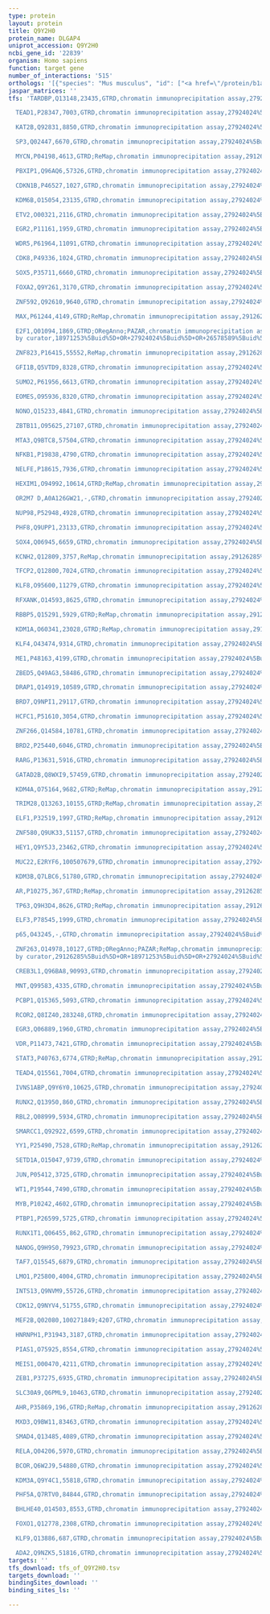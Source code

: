 ```yaml
---
type: protein
layout: protein
title: Q9Y2H0
protein_name: DLGAP4
uniprot_accession: Q9Y2H0
ncbi_gene_id: '22839'
organism: Homo sapiens
function: target gene
number_of_interactions: '515'
orthologs: '[{"species": "Mus musculus", "id": ["<a href=\"/protein/b1azp2\">B1AZP2</a>"]}, {"species": "Rattus norvegicus", "id": ["G3V927"]}]'
jaspar_matrices: ''
tfs: 'TARDBP,Q13148,23435,GTRD,chromatin immunoprecipitation assay,27924024%5Buid%5D,No

  TEAD1,P28347,7003,GTRD,chromatin immunoprecipitation assay,27924024%5Buid%5D,No

  KAT2B,Q92831,8850,GTRD,chromatin immunoprecipitation assay,27924024%5Buid%5D,No

  SP3,Q02447,6670,GTRD,chromatin immunoprecipitation assay,27924024%5Buid%5D,No

  MYCN,P04198,4613,GTRD;ReMap,chromatin immunoprecipitation assay,29126285%5Buid%5D+OR+27924024%5Buid%5D,No

  PBXIP1,Q96AQ6,57326,GTRD,chromatin immunoprecipitation assay,27924024%5Buid%5D,No

  CDKN1B,P46527,1027,GTRD,chromatin immunoprecipitation assay,27924024%5Buid%5D,No

  KDM6B,O15054,23135,GTRD,chromatin immunoprecipitation assay,27924024%5Buid%5D,No

  ETV2,O00321,2116,GTRD,chromatin immunoprecipitation assay,27924024%5Buid%5D,No

  EGR2,P11161,1959,GTRD,chromatin immunoprecipitation assay,27924024%5Buid%5D,No

  WDR5,P61964,11091,GTRD,chromatin immunoprecipitation assay,27924024%5Buid%5D,No

  CDK8,P49336,1024,GTRD,chromatin immunoprecipitation assay,27924024%5Buid%5D,No

  SOX5,P35711,6660,GTRD,chromatin immunoprecipitation assay,27924024%5Buid%5D,No

  FOXA2,Q9Y261,3170,GTRD,chromatin immunoprecipitation assay,27924024%5Buid%5D,No

  ZNF592,Q92610,9640,GTRD,chromatin immunoprecipitation assay,27924024%5Buid%5D,No

  MAX,P61244,4149,GTRD;ReMap,chromatin immunoprecipitation assay,29126285%5Buid%5D+OR+27924024%5Buid%5D,No

  E2F1,Q01094,1869,GTRD;ORegAnno;PAZAR,chromatin immunoprecipitation assay;inferred
  by curator,18971253%5Buid%5D+OR+27924024%5Buid%5D+OR+26578589%5Buid%5D,No

  ZNF823,P16415,55552,ReMap,chromatin immunoprecipitation assay,29126285%5Buid%5D,No

  GFI1B,Q5VTD9,8328,GTRD,chromatin immunoprecipitation assay,27924024%5Buid%5D,No

  SUMO2,P61956,6613,GTRD,chromatin immunoprecipitation assay,27924024%5Buid%5D,No

  EOMES,O95936,8320,GTRD,chromatin immunoprecipitation assay,27924024%5Buid%5D,No

  NONO,Q15233,4841,GTRD,chromatin immunoprecipitation assay,27924024%5Buid%5D,No

  ZBTB11,O95625,27107,GTRD,chromatin immunoprecipitation assay,27924024%5Buid%5D,No

  MTA3,Q9BTC8,57504,GTRD,chromatin immunoprecipitation assay,27924024%5Buid%5D,No

  NFKB1,P19838,4790,GTRD,chromatin immunoprecipitation assay,27924024%5Buid%5D,No

  NELFE,P18615,7936,GTRD,chromatin immunoprecipitation assay,27924024%5Buid%5D,No

  HEXIM1,O94992,10614,GTRD;ReMap,chromatin immunoprecipitation assay,29126285%5Buid%5D+OR+27924024%5Buid%5D,No

  OR2M7 D,A0A126GW21,-,GTRD,chromatin immunoprecipitation assay,27924024%5Buid%5D,No

  NUP98,P52948,4928,GTRD,chromatin immunoprecipitation assay,27924024%5Buid%5D,No

  PHF8,Q9UPP1,23133,GTRD,chromatin immunoprecipitation assay,27924024%5Buid%5D,No

  SOX4,Q06945,6659,GTRD,chromatin immunoprecipitation assay,27924024%5Buid%5D,No

  KCNH2,Q12809,3757,ReMap,chromatin immunoprecipitation assay,29126285%5Buid%5D,No

  TFCP2,Q12800,7024,GTRD,chromatin immunoprecipitation assay,27924024%5Buid%5D,No

  KLF8,O95600,11279,GTRD,chromatin immunoprecipitation assay,27924024%5Buid%5D,No

  RFXANK,O14593,8625,GTRD,chromatin immunoprecipitation assay,27924024%5Buid%5D,No

  RBBP5,Q15291,5929,GTRD;ReMap,chromatin immunoprecipitation assay,29126285%5Buid%5D+OR+27924024%5Buid%5D,No

  KDM1A,O60341,23028,GTRD;ReMap,chromatin immunoprecipitation assay,29126285%5Buid%5D+OR+27924024%5Buid%5D,No

  KLF4,O43474,9314,GTRD,chromatin immunoprecipitation assay,27924024%5Buid%5D,No

  ME1,P48163,4199,GTRD,chromatin immunoprecipitation assay,27924024%5Buid%5D,No

  ZBED5,Q49AG3,58486,GTRD,chromatin immunoprecipitation assay,27924024%5Buid%5D,No

  DRAP1,Q14919,10589,GTRD,chromatin immunoprecipitation assay,27924024%5Buid%5D,No

  BRD7,Q9NPI1,29117,GTRD,chromatin immunoprecipitation assay,27924024%5Buid%5D,No

  HCFC1,P51610,3054,GTRD,chromatin immunoprecipitation assay,27924024%5Buid%5D,No

  ZNF266,Q14584,10781,GTRD,chromatin immunoprecipitation assay,27924024%5Buid%5D,No

  BRD2,P25440,6046,GTRD,chromatin immunoprecipitation assay,27924024%5Buid%5D,No

  RARG,P13631,5916,GTRD,chromatin immunoprecipitation assay,27924024%5Buid%5D,No

  GATAD2B,Q8WXI9,57459,GTRD,chromatin immunoprecipitation assay,27924024%5Buid%5D,No

  KDM4A,O75164,9682,GTRD;ReMap,chromatin immunoprecipitation assay,29126285%5Buid%5D+OR+27924024%5Buid%5D,No

  TRIM28,Q13263,10155,GTRD;ReMap,chromatin immunoprecipitation assay,29126285%5Buid%5D+OR+27924024%5Buid%5D,No

  ELF1,P32519,1997,GTRD;ReMap,chromatin immunoprecipitation assay,29126285%5Buid%5D+OR+27924024%5Buid%5D,No

  ZNF580,Q9UK33,51157,GTRD,chromatin immunoprecipitation assay,27924024%5Buid%5D,No

  HEY1,Q9Y5J3,23462,GTRD,chromatin immunoprecipitation assay,27924024%5Buid%5D,No

  MUC22,E2RYF6,100507679,GTRD,chromatin immunoprecipitation assay,27924024%5Buid%5D,No

  KDM3B,Q7LBC6,51780,GTRD,chromatin immunoprecipitation assay,27924024%5Buid%5D,No

  AR,P10275,367,GTRD;ReMap,chromatin immunoprecipitation assay,29126285%5Buid%5D+OR+27924024%5Buid%5D,No

  TP63,Q9H3D4,8626,GTRD;ReMap,chromatin immunoprecipitation assay,29126285%5Buid%5D+OR+27924024%5Buid%5D,No

  ELF3,P78545,1999,GTRD,chromatin immunoprecipitation assay,27924024%5Buid%5D,No

  p65,O43245,-,GTRD,chromatin immunoprecipitation assay,27924024%5Buid%5D,No

  ZNF263,O14978,10127,GTRD;ORegAnno;PAZAR;ReMap,chromatin immunoprecipitation assay;inferred
  by curator,29126285%5Buid%5D+OR+18971253%5Buid%5D+OR+27924024%5Buid%5D+OR+26578589%5Buid%5D,No

  CREB3L1,Q96BA8,90993,GTRD,chromatin immunoprecipitation assay,27924024%5Buid%5D,No

  MNT,Q99583,4335,GTRD,chromatin immunoprecipitation assay,27924024%5Buid%5D,No

  PCBP1,Q15365,5093,GTRD,chromatin immunoprecipitation assay,27924024%5Buid%5D,No

  RCOR2,Q8IZ40,283248,GTRD,chromatin immunoprecipitation assay,27924024%5Buid%5D,No

  EGR3,Q06889,1960,GTRD,chromatin immunoprecipitation assay,27924024%5Buid%5D,No

  VDR,P11473,7421,GTRD,chromatin immunoprecipitation assay,27924024%5Buid%5D,No

  STAT3,P40763,6774,GTRD;ReMap,chromatin immunoprecipitation assay,29126285%5Buid%5D+OR+27924024%5Buid%5D,No

  TEAD4,Q15561,7004,GTRD,chromatin immunoprecipitation assay,27924024%5Buid%5D,No

  IVNS1ABP,Q9Y6Y0,10625,GTRD,chromatin immunoprecipitation assay,27924024%5Buid%5D,No

  RUNX2,Q13950,860,GTRD,chromatin immunoprecipitation assay,27924024%5Buid%5D,No

  RBL2,Q08999,5934,GTRD,chromatin immunoprecipitation assay,27924024%5Buid%5D,No

  SMARCC1,Q92922,6599,GTRD,chromatin immunoprecipitation assay,27924024%5Buid%5D,No

  YY1,P25490,7528,GTRD;ReMap,chromatin immunoprecipitation assay,29126285%5Buid%5D+OR+27924024%5Buid%5D,No

  SETD1A,O15047,9739,GTRD,chromatin immunoprecipitation assay,27924024%5Buid%5D,No

  JUN,P05412,3725,GTRD,chromatin immunoprecipitation assay,27924024%5Buid%5D,No

  WT1,P19544,7490,GTRD,chromatin immunoprecipitation assay,27924024%5Buid%5D,No

  MYB,P10242,4602,GTRD,chromatin immunoprecipitation assay,27924024%5Buid%5D,No

  PTBP1,P26599,5725,GTRD,chromatin immunoprecipitation assay,27924024%5Buid%5D,No

  RUNX1T1,Q06455,862,GTRD,chromatin immunoprecipitation assay,27924024%5Buid%5D,No

  NANOG,Q9H9S0,79923,GTRD,chromatin immunoprecipitation assay,27924024%5Buid%5D,No

  TAF7,Q15545,6879,GTRD,chromatin immunoprecipitation assay,27924024%5Buid%5D,No

  LMO1,P25800,4004,GTRD,chromatin immunoprecipitation assay,27924024%5Buid%5D,No

  INTS13,Q9NVM9,55726,GTRD,chromatin immunoprecipitation assay,27924024%5Buid%5D,No

  CDK12,Q9NYV4,51755,GTRD,chromatin immunoprecipitation assay,27924024%5Buid%5D,No

  MEF2B,Q02080,100271849;4207,GTRD,chromatin immunoprecipitation assay,27924024%5Buid%5D,No

  HNRNPH1,P31943,3187,GTRD,chromatin immunoprecipitation assay,27924024%5Buid%5D,No

  PIAS1,O75925,8554,GTRD,chromatin immunoprecipitation assay,27924024%5Buid%5D,No

  MEIS1,O00470,4211,GTRD,chromatin immunoprecipitation assay,27924024%5Buid%5D,No

  ZEB1,P37275,6935,GTRD,chromatin immunoprecipitation assay,27924024%5Buid%5D,No

  SLC30A9,Q6PML9,10463,GTRD,chromatin immunoprecipitation assay,27924024%5Buid%5D,No

  AHR,P35869,196,GTRD;ReMap,chromatin immunoprecipitation assay,29126285%5Buid%5D+OR+27924024%5Buid%5D,No

  MXD3,Q9BW11,83463,GTRD,chromatin immunoprecipitation assay,27924024%5Buid%5D,No

  SMAD4,Q13485,4089,GTRD,chromatin immunoprecipitation assay,27924024%5Buid%5D,No

  RELA,Q04206,5970,GTRD,chromatin immunoprecipitation assay,27924024%5Buid%5D,No

  BCOR,Q6W2J9,54880,GTRD,chromatin immunoprecipitation assay,27924024%5Buid%5D,No

  KDM3A,Q9Y4C1,55818,GTRD,chromatin immunoprecipitation assay,27924024%5Buid%5D,No

  PHF5A,Q7RTV0,84844,GTRD,chromatin immunoprecipitation assay,27924024%5Buid%5D,No

  BHLHE40,O14503,8553,GTRD,chromatin immunoprecipitation assay,27924024%5Buid%5D,No

  FOXO1,Q12778,2308,GTRD,chromatin immunoprecipitation assay,27924024%5Buid%5D,No

  KLF9,Q13886,687,GTRD,chromatin immunoprecipitation assay,27924024%5Buid%5D,No

  ADA2,Q9NZK5,51816,GTRD,chromatin immunoprecipitation assay,27924024%5Buid%5D,No'
targets: ''
tfs_download: tfs_of_Q9Y2H0.tsv
targets_download: ''
bindingSites_download: ''
binding_sites_ls: ''

---
```


